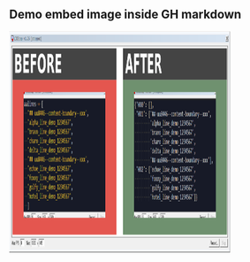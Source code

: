 ## Demo embed image inside GH markdown

<img
  alt="drawing"
  width="400px"
  height="400px"
  src="https://raw.githubusercontent.com/dreftymac/trypublic/master/lab2019/partition-content-boundary/before_and_after_002aa.PNG"
  />



